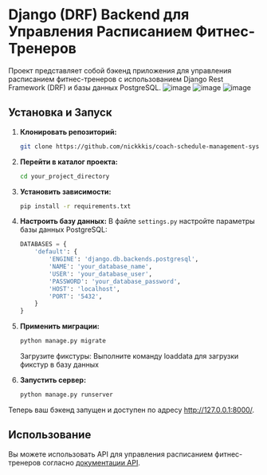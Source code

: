 # Django (DRF) Backend для Управления Расписанием Фитнес-Тренеров

Проект представляет собой бэкенд приложения для управления расписанием фитнес-тренеров с использованием Django Rest Framework (DRF) и базы данных PostgreSQL.
![image](https://github.com/nickkkis/coach-schedule-management-system/assets/101864581/c2c9c6e9-23f3-4275-8464-fa92e485350a)
![image](https://github.com/nickkkis/coach-schedule-management-system/assets/101864581/840a1b9d-6936-4330-a882-5bcab80e2b5b)
![image](https://github.com/nickkkis/coach-schedule-management-system/assets/101864581/e4a70b33-e04a-4803-87b0-084fe162f307)




## Установка и Запуск

1. **Клонировать репозиторий:**
    ```bash
    git clone https://github.com/nickkkis/coach-schedule-management-system.git
    ```

2. **Перейти в каталог проекта:**
    ```bash
    cd your_project_directory
    ```

3. **Установить зависимости:**
    ```bash
    pip install -r requirements.txt
    ```

4. **Настроить базу данных:**
   В файле `settings.py` настройте параметры базы данных PostgreSQL:
   ```python
   DATABASES = {
       'default': {
           'ENGINE': 'django.db.backends.postgresql',
           'NAME': 'your_database_name',
           'USER': 'your_database_user',
           'PASSWORD': 'your_database_password',
           'HOST': 'localhost',
           'PORT': '5432',
       }
   }
   ```

5. **Применить миграции:**
    ```bash
    python manage.py migrate
    ```

    Загрузите фикстуры: Выполните команду loaddata для загрузки фикстур в базу данных

6. **Запустить сервер:**
    ```bash
    python manage.py runserver
    ```

Теперь ваш бэкенд запущен и доступен по адресу http://127.0.0.1:8000/.

## Использование

Вы можете использовать API для управления расписанием фитнес-тренеров согласно [документации API](https://github.com/nickkkis/coach-schedule-management-system/tree/master/Documentation).

